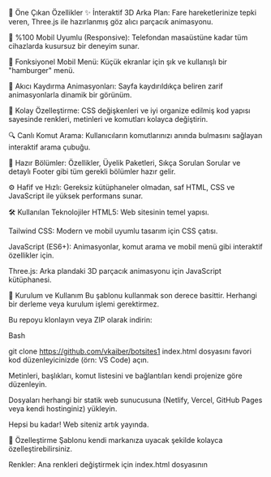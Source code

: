 🚀 Öne Çıkan Özellikler
✨ İnteraktif 3D Arka Plan: Fare hareketlerinize tepki veren, Three.js ile hazırlanmış göz alıcı parçacık animasyonu.

📱 %100 Mobil Uyumlu (Responsive): Telefondan masaüstüne kadar tüm cihazlarda kusursuz bir deneyim sunar.

🍔 Fonksiyonel Mobil Menü: Küçük ekranlar için şık ve kullanışlı bir "hamburger" menü.

📜 Akıcı Kaydırma Animasyonları: Sayfa kaydırıldıkça beliren zarif animasyonlarla dinamik bir görünüm.

🎨 Kolay Özelleştirme: CSS değişkenleri ve iyi organize edilmiş kod yapısı sayesinde renkleri, metinleri ve komutları kolayca değiştirin.

🔍 Canlı Komut Arama: Kullanıcıların komutlarınızı anında bulmasını sağlayan interaktif arama çubuğu.

🧩 Hazır Bölümler: Özellikler, Üyelik Paketleri, Sıkça Sorulan Sorular ve detaylı Footer gibi tüm gerekli bölümler hazır gelir.

⚙️ Hafif ve Hızlı: Gereksiz kütüphaneler olmadan, saf HTML, CSS ve JavaScript ile yüksek performans sunar.

🛠️ Kullanılan Teknolojiler
HTML5: Web sitesinin temel yapısı.

Tailwind CSS: Modern ve mobil uyumlu tasarım için CSS çatısı.

JavaScript (ES6+): Animasyonlar, komut arama ve mobil menü gibi interaktif özellikler için.

Three.js: Arka plandaki 3D parçacık animasyonu için JavaScript kütüphanesi.

🔧 Kurulum ve Kullanım
Bu şablonu kullanmak son derece basittir. Herhangi bir derleme veya kurulum işlemi gerektirmez.

Bu repoyu klonlayın veya ZIP olarak indirin:

Bash

git clone https://github.com/vkaiber/botsites1
index.html dosyasını favori kod düzenleyicinizde (örn: VS Code) açın.

Metinleri, başlıkları, komut listesini ve bağlantıları kendi projenize göre düzenleyin.

Dosyaları herhangi bir statik web sunucusuna (Netlify, Vercel, GitHub Pages veya kendi hostinginiz) yükleyin.

Hepsi bu kadar! Web siteniz artık yayında.

🎨 Özelleştirme
Şablonu kendi markanıza uyacak şekilde kolayca özelleştirebilirsiniz.

Renkler: Ana renkleri değiştirmek için index.html dosyasının <style> etiketi içindeki :root bölümünü düzenleyin:

CSS

:root {
    --primary-color: #38bdf8; /* Ana Renk */
    --secondary-color: #34d399; /* İkincil Renk */
    /* ... diğer renkler */
}

  - **Metinler ve Başlıklar:** Tüm metinler doğrudan `index.html` dosyası içinde bulunmaktadır.
  - **Komutlar:** Komut listesini ve arama fonksiyonunu düzenlemek için `index.html` dosyasının en altındaki `<script>` etiketi içinde bulunan `commands` dizisini güncelleyin:
    ```javascript
    const commands = [
        { name: '/yeni-komut', desc: 'Bu yeni bir komuttur.', category: 'GENEL', premium: false },
        // ... diğer komutlar
    ];
    ```

-----

## 🤝 Katkıda Bulunma

Katkılarınız projeyi daha da iyi hale getirecektir\! Lütfen bir "Pull Request" göndermekten veya "Issue" açmaktan çekinmeyin.

1.  Projeyi Fork'layın.
2.  Yeni bir özellik dalı oluşturun (`git checkout -b ozellik/yeni-bir-ozellik`).
3.  Değişikliklerinizi Commit'leyin (`git commit -m 'Yeni bir özellik eklendi'`).
4.  Dalınızı Push'layın (`git push origin ozellik/yeni-bir-ozellik`).
5.  Bir Pull Request açın.

-----

## 📄 Lisans

Bu proje **MIT Lisansı** altında lisanslanmıştır. Detaylar için `LICENSE` dosyasına göz atın.

-----

## ✉️ İletişim

Burak – www.linkedin.com/in/burakacr – burakabdacr@gmail.com

